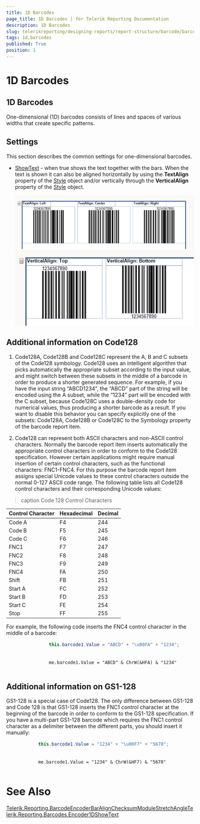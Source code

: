 ```yaml
---
title: 1D Barcodes
page_title: 1D Barcodes | for Telerik Reporting Documentation
description: 1D Barcodes
slug: telerikreporting/designing-reports/report-structure/barcode/barcode-types/1d-barcodes
tags: 1d,barcodes
published: True
position: 1
---
```


# 1D Barcodes



## 1D Barcodes

One-dimensional (1D) barcodes consists of lines and spaces of various widths that create specific patterns.
        

## Settings

This section describes the common settings for one-dimensional barcodes.
        

* [ShowText](/reporting/api/Telerik.Reporting.Barcodes.Encoder1D#collapsible-Telerik_Reporting_Barcodes_Encoder1D_ShowText) - when true shows the text together with the bars.
            When the text is shown it can also be aligned horizontally by using the __TextAlign__ property of the
              [Style](/reporting/api/Telerik.Reporting.ReportItemBase#collapsible-Telerik_Reporting_ReportItemBase_Style) object and/or
              vertically through the __VerticalAlign__ property of the
              [Style](/reporting/api/Telerik.Reporting.ReportItemBase#collapsible-Telerik_Reporting_ReportItemBase_Style) object.
              
  ![barcode-textalign-property](images/Barcodes/barcode-textalign-property.png)  
  ![barcode-verticalalign-property](images/Barcodes/barcode-verticalalign-property.png)

## Additional information on Code128

1. Code128A, Code128B and Code128C represent the A, B and C subsets of the Code128 symbology. Code128 uses an intelligent algorithm that
              picks automatically the appropriate subset according to the input value, and might switch between these subsets in the middle of a barcode
              in order to produce a shorter generated sequence. For example, if you have the input string “ABCD1234”, the “ABCD” part of the string will
              be encoded using the A subset, while the “1234” part will be encoded with the C subset, because Code128C uses a double-density code for
              numerical values, thus producing a shorter barcode as a result. If you want to disable this behavior you can specify explicitly one of
              the subsets: Code128A, Code128B or Code128C to the Symbology property of the barcode report item.
            

1. Code128 can represent both ASCII characters and non-ASCII control characters. Normally the barcode report item inserts automatically
              the appropriate control characters in order to conform to the Code128 specification. However certain applications might require manual
              insertion of certain control characters, such as the functional characters: FNC1-FNC4. For this purpose the barcode report item assigns
              special Unicode values to these control characters outside the normal 0-127 ASCII code range. The following table lists all Code128 control
              characters and their corresponding Unicode values:
            


>caption Code 128 Control Characters

| Control Character | Hexadecimal | Decimal |
| ------ | ------ | ------ |
|Code A|F4|244|
|Code B|F5|245|
|Code C|F6|246|
|FNC1|F7|247|
|FNC2|F8|248|
|FNC3|F9|249|
|FNC4|FA|250|
|Shift|FB|251|
|Start A|FC|252|
|Start B|FD|253|
|Start C|FE|254|
|Stop|FF|255|






For example, the following code inserts the FNC4 control character in the middle of a barcode:

	
````C#
				this.barcode1.Value = "ABCD" + "\u00FA" + "1234";
				
````



	
````VB.NET
				me.barcode1.Value = "ABCD" & ChrW(&HFA) & "1234"
				
````



## Additional information on GS1-128

GS1-128 is a special case of Code128. The only difference between GS1-128 and
          Code 128 is that GS1-128 inserts the FNC1 control character at the beginning of the
          barcode in order to conform to the GS1-128 specification. If you have a multi-part
          GS1-128 barcode which requires the FNC1 control character as a delimiter between
          the different parts, you should insert it manually:
        

	
````C#
			this.barcode1.Value = "1234" + "\u00F7" + "5678";
			
````



	
````VB.NET
			me.barcode1.Value = "1234" & ChrW(&HF7) & "5678"
			
````



# See Also
[Telerik.Reporting.Barcode](/reporting/api/Telerik.Reporting.Barcode)[Encoder](/reporting/api/Telerik.Reporting.Barcode#collapsible-Telerik_Reporting_Barcode_Encoder)[BarAlign](/reporting/api/Telerik.Reporting.Barcode#collapsible-Telerik_Reporting_Barcode_BarAlign)[Checksum](/reporting/api/Telerik.Reporting.Barcode#collapsible-Telerik_Reporting_Barcode_Checksum)[Module](/reporting/api/Telerik.Reporting.Barcode#collapsible-Telerik_Reporting_Barcode_Module)[Stretch](/reporting/api/Telerik.Reporting.Barcode#collapsible-Telerik_Reporting_Barcode_Stretch)[Angle](/reporting/api/Telerik.Reporting.Barcode#collapsible-Telerik_Reporting_Barcode_Angle)[Telerik.Reporting.Barcodes.Encoder1D](/reporting/api/Telerik.Reporting.Barcodes.Encoder1D)[ShowText](/reporting/api/Telerik.Reporting.Barcodes.Encoder1D#collapsible-Telerik_Reporting_Barcodes_Encoder1D_ShowText)
